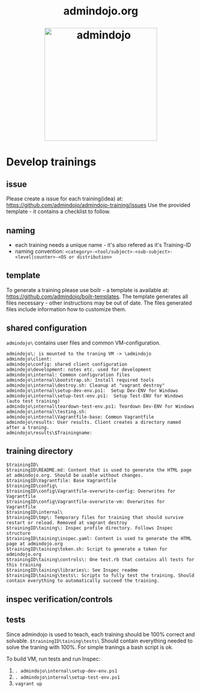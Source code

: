 <h1 align="center">
  <p align="center">admindojo.org</p>
  <a href="https://admindojo.org"><img height="300" src="https://admindojo.org/themes/admindojo/static/img/dojo_round.png" alt="admindojo"></a>
</h1>

# Develop trainings

## issue
Please create a issue for each training(idea) at: https://github.com/admindojo/admindojo-training/issues
Use the provided template - it contains a checklist to follow.

## naming
- each training needs a unique name - it's also refered as it's Training-ID
- naming convention: `<category>-<tool/subject>-<sub-subject>-<level|counter>-<OS or distribution>`

## template
To generate a training please use boilr - a template is available at: https://github.com/admindojo/boilr-templates.
The template generates all files necessary - other instructions may be out of date.
The files generated files include information how to customize them.

## shared configuration
`admindojo\` contains user files and common VM-configuration.
````text
admindojo\: is mounted to the traning VM -> \admindojo
admindojo\client:
admindojo\config: shared client configuration
admindojo\development: notes etc. used for development
admindojo\internal: Common configuration files
admindojo\internal\bootstrap.sh: Install required tools
admindojo\internal\destroy.sh: Cleanup at "vagrant destroy"
admindojo\internal\setup-dev-env.ps1:  Setup Dev-ENV for Windows 
admindojo\internal\setup-test-env.ps1:  Setup Test-ENV for Windows (auto test training)
admindojo\internal\teardown-test-env.ps1: Teardown Dev-ENV for Windows 
admindojo\internal\testing.sh: 
admindojo\internal\Vagrantfile-base: Common Vagrantfile
admindojo\results: User results. Client creates a directory named after a traning.
admindojo\results\$Trainingname: 
````

## training directory

````text
$trainingID\
$trainingID\README.md: Content that is used to generate the HTML page at admindojo.org. Should be usable without changes.
$trainingID\Vagrantfile: Base Vagrantfile
$trainingID\config\
$trainingID\config\Vagrantfile-overwrite-config: Overwrites for Vagrantfile
$trainingID\config\Vagrantfile-overwrite-vm: Overwrites for Vagrantfile
$trainingID\internal\
$trainingID\tmp\: Temporary files for training that should survive restart or reload. Removed at vagrant destroy
$trainingID\taining\: Inspec profile directory. Follows Inspec structure
$trainingID\taining\inspec.yaml: Content is used to generate the HTML page at admindojo.org
$trainingID\taining\token.sh: Script to generate a token for admindojo.org
$trainingID\taining\controls\: One test.rb that contains all tests for this training
$trainingID\taining\libraries\: See Inspec readme
$trainingID\taining\tests\: Scripts to fully test the training. Should contain everything to automatically succeed the training. 
````

## inspec verification/controls

## tests

Since admindojo is used to teach, each training should be 100% correct and solvable.
`$trainingID\taining\tests\` Should contain everything needed to solve the traning with 100%.
For simple tranings a bash script is ok.

To build VM, run tests and run Inspec:
1. `. admindojo\internal\setup-dev-env.ps1`
2. `. admindojo\internal\setup-test-env.ps1`
3. `vagrant up`
